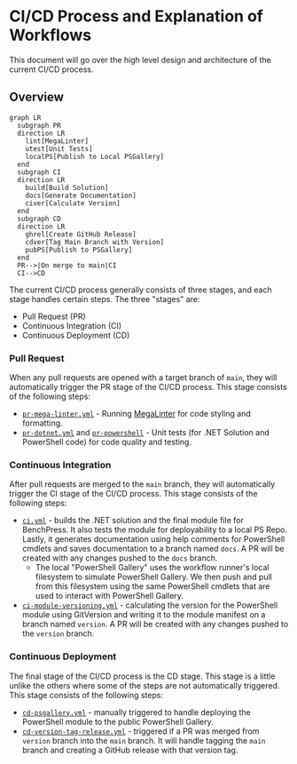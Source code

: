 # CI/CD Process and Explanation of Workflows

This document will go over the high level design and architecture of the current CI/CD process.

## Overview

```mermaid
graph LR
  subgraph PR
  direction LR
    lint[MegaLinter]
    utest[Unit Tests]
    localPS[Publish to Local PSGallery]
  end
  subgraph CI
  direction LR
    build[Build Solution]
    docs[Generate Documentation]
    civer[Calculate Version]
  end
  subgraph CD
  direction LR
    ghrel[Create GitHub Release]
    cdver[Tag Main Branch with Version]
    pubPS[Publish to PSGallery]
  end
  PR-->|On merge to main|CI
  CI-->CD
```

The current CI/CD process generally consists of three stages, and each stage handles certain steps.
The three "stages" are:

- Pull Request (PR)
- Continuous Integration (CI)
- Continuous Deployment (CD)

### Pull Request

When any pull requests are opened with a target branch of `main`, they will automatically trigger the PR stage of the
CI/CD process. This stage consists of the following steps:

- [`pr-mega-linter.yml`](../.github/workflows/pr-mega-linter.yml) - Running [MegaLinter](https://megalinter.io/latest/)
  for code styling and formatting.
- [`pr-dotnet.yml`](../.github/workflows/pr-dotnet.yml) and [`pr-powershell`](../.github/workflows/pr-powershell.yml) -
   Unit tests (for .NET Solution and PowerShell code) for code quality and testing.

### Continuous Integration

After pull requests are merged to the `main` branch, they will automatically trigger the CI stage of the CI/CD process.
This stage consists of the following steps:

- [`ci.yml`](../.github/workflows/ci.yml) - builds the .NET solution and the final module file for BenchPress. It also
tests the module for deployability to a local PS Repo. Lastly, it generates documentation using help comments for
PowerShell cmdlets and saves documentation to a branch named `docs`. A PR will be created with any changes pushed
to the `docs` branch.
  - The local "PowerShell Gallery" uses the workflow runner's local filesystem to simulate PowerShell Gallery. We then
    push and pull from this filesystem using the same PowerShell cmdlets that are used to interact with PowerShell
    Gallery.
- [`ci-module-versioning.yml`](../.github/workflows/ci-module-versioning.yml) - calculating the version for the
  PowerShell module using GitVersion and writing it to the module manifest on a branch named `version`. A PR will
  be created with any changes pushed to the `version` branch.

### Continuous Deployment

The final stage of the CI/CD process is the CD stage. This stage is a little unlike the others where some of the steps
are not automatically triggered. This stage consists of the following steps:

- [`cd-psgallery.yml`](../.github/workflows/cd-psgallery.yml) - manually triggered to handle deploying the PowerShell
  module to the public PowerShell Gallery.
- [`cd-version-tag-release.yml`](../.github/workflows/cd-create-version-tag.yml) - triggered if a PR was merged from
  `version` branch into the `main` branch. It will handle tagging the `main` branch and creating a GitHub release with
  that version tag.
